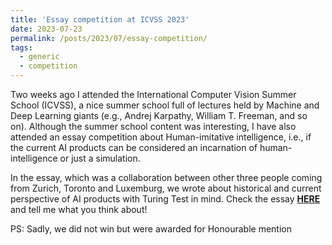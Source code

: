```yaml
---
title: 'Essay competition at ICVSS 2023'
date: 2023-07-23
permalink: /posts/2023/07/essay-competition/
tags:
  - generic
  - competition
---
```


Two weeks ago I attended the International Computer Vision Summer School (ICVSS), a nice summer school full of lectures held by Machine and Deep Learning giants (e.g., Andrej Karpathy, William T. Freeman, and so on). 
Although the summer school content was interesting, I have also attended an essay competition about Human-imitative intelligence, i.e., if the current AI products can be considered an incarnation of human-intelligence or just a simulation.

In the essay, which was a collaboration between other three people coming from Zurich, Toronto and Luxemburg, we wrote about historical and current perspective of AI products with Turing Test in mind.
Check the essay [**HERE**](ICVSS_2023_Essay_Competition.pdf) and tell me what you think about!

PS: Sadly, we did not win but were awarded for Honourable mention
